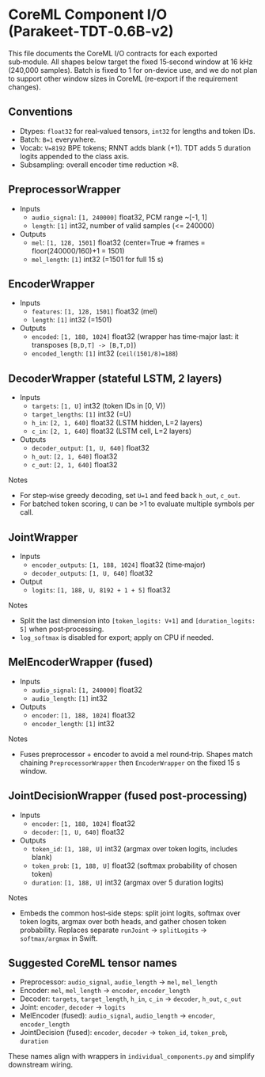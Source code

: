 # CoreML Component I/O (Parakeet‑TDT‑0.6B‑v2)

This file documents the CoreML I/O contracts for each exported sub‑module. All shapes below target the fixed 15‑second window at 16 kHz (240,000 samples). Batch is fixed to 1 for on-device use, and we do not plan to support other window sizes in CoreML (re-export if the requirement changes).

## Conventions

- Dtypes: `float32` for real‑valued tensors, `int32` for lengths and token IDs.
- Batch: `B=1` everywhere.
- Vocab: `V=8192` BPE tokens; RNNT adds blank (+1). TDT adds 5 duration logits appended to the class axis.
- Subsampling: overall encoder time reduction ×8.

## PreprocessorWrapper

- Inputs
  - `audio_signal`: `[1, 240000]` float32, PCM range ~[-1, 1]
  - `length`: `[1]` int32, number of valid samples (<= 240000)
- Outputs
  - `mel`: `[1, 128, 1501]` float32 (center=True => frames = floor(240000/160)+1 = 1501)
  - `mel_length`: `[1]` int32 (=1501 for full 15 s)

## EncoderWrapper

- Inputs
  - `features`: `[1, 128, 1501]` float32 (mel)
  - `length`: `[1]` int32 (=1501)
- Outputs
  - `encoded`: `[1, 188, 1024]` float32 (wrapper has time‑major last: it transposes `[B,D,T] -> [B,T,D]`)
  - `encoded_length`: `[1]` int32 (`ceil(1501/8)=188`)

## DecoderWrapper (stateful LSTM, 2 layers)

- Inputs
  - `targets`: `[1, U]` int32 (token IDs in [0, V))
  - `target_lengths`: `[1]` int32 (=U)
  - `h_in`: `[2, 1, 640]` float32 (LSTM hidden, L=2 layers)
  - `c_in`: `[2, 1, 640]` float32 (LSTM cell,  L=2 layers)
- Outputs
  - `decoder_output`: `[1, U, 640]` float32
  - `h_out`: `[2, 1, 640]` float32
  - `c_out`: `[2, 1, 640]` float32

Notes

- For step‑wise greedy decoding, set `U=1` and feed back `h_out`, `c_out`.
- For batched token scoring, `U` can be >1 to evaluate multiple symbols per call.

## JointWrapper

- Inputs
  - `encoder_outputs`: `[1, 188, 1024]` float32 (time‑major)
  - `decoder_outputs`: `[1, U, 640]` float32
- Output
  - `logits`: `[1, 188, U, 8192 + 1 + 5]` float32

Notes

- Split the last dimension into `[token_logits: V+1]` and `[duration_logits: 5]` when post‑processing.
- `log_softmax` is disabled for export; apply on CPU if needed.

## MelEncoderWrapper (fused)

- Inputs
  - `audio_signal`: `[1, 240000]` float32
  - `audio_length`: `[1]` int32
- Outputs
  - `encoder`: `[1, 188, 1024]` float32
  - `encoder_length`: `[1]` int32

Notes

- Fuses preprocessor + encoder to avoid a mel round‑trip. Shapes match chaining `PreprocessorWrapper` then `EncoderWrapper` on the fixed 15 s window.

## JointDecisionWrapper (fused post‑processing)

- Inputs
  - `encoder`: `[1, 188, 1024]` float32
  - `decoder`: `[1, U, 640]` float32
- Outputs
  - `token_id`: `[1, 188, U]` int32 (argmax over token logits, includes blank)
  - `token_prob`: `[1, 188, U]` float32 (softmax probability of chosen token)
  - `duration`: `[1, 188, U]` int32 (argmax over 5 duration logits)

Notes

- Embeds the common host‑side steps: split joint logits, softmax over token logits, argmax over both heads, and gather chosen token probability. Replaces separate `runJoint` → `splitLogits` → `softmax/argmax` in Swift.

## Suggested CoreML tensor names

- Preprocessor: `audio_signal`, `audio_length` → `mel`, `mel_length`
- Encoder: `mel`, `mel_length` → `encoder`, `encoder_length`
- Decoder: `targets`, `target_length`, `h_in`, `c_in` → `decoder`, `h_out`, `c_out`
- Joint: `encoder`, `decoder` → `logits`
- MelEncoder (fused): `audio_signal`, `audio_length` → `encoder`, `encoder_length`
- JointDecision (fused): `encoder`, `decoder` → `token_id`, `token_prob`, `duration`

These names align with wrappers in `individual_components.py` and simplify downstream wiring.
